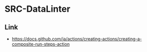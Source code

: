 # SRC-DataLinter

## Link

- https://docs.github.com/ja/actions/creating-actions/creating-a-composite-run-steps-action
